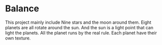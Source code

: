 # Balance
This project mainly include Nine stars and the moon around them. Eight planets are all rotate around the sun. And the sun is a light point that can light the planets. All the planet runs by the real rule. Each planet have their own texture. 
